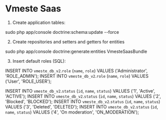Vmeste Saas
===========

1. Create application tables:

sudo php app/console doctrine:schema:update --force

2. Create repositories and setters and getters for entities

sudo php app/console doctrine:generate:entities VmesteSaasBundle

3. Insert default roles (SQL):

INSERT INTO `vmeste_db_v2`.`role` (`name`, `role`) VALUES ('Administrator', 'ROLE_ADMIN');
INSERT INTO `vmeste_db_v2`.`role` (`name`, `role`) VALUES ('User', 'ROLE_USER');

INSERT INTO `vmeste_db_v2`.`status` (`id`, `name`, `status`) VALUES ('1', 'Active', 'ACTIVE');
INSERT INTO `vmeste_db_v2`.`status` (`id`, `name`, `status`) VALUES ('2', 'Blocked', 'BLOCKED');
INSERT INTO `vmeste_db_v2`.`status` (`id`, `name`, `status`) VALUES ('3', 'Deleted', 'DELETED');
INSERT INTO `vmeste_db_v2`.`status` (`id`, `name`, `status`) VALUES ('4', 'On moderation', 'ON_MODERATION');

